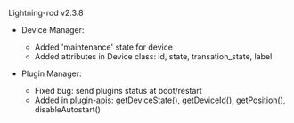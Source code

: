 Lightning-rod v2.3.8

- Device Manager:
    - Added 'maintenance' state for device
    - Added attributes in Device class: id, state, transation_state, label
    
- Plugin Manager:
    - Fixed bug: send plugins status at boot/restart
    - Added in plugin-apis: getDeviceState(), getDeviceId(), getPosition(), disableAutostart()
    




